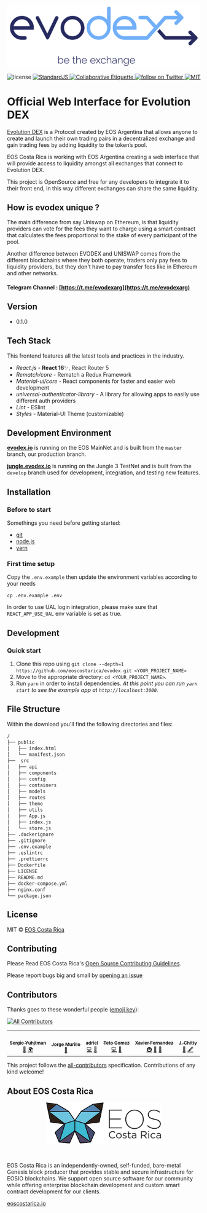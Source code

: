 <p align="center">
	<img src="./public/evodex-logo.png" width="600">
</p>

<p align="center">
	<img src="https://img.shields.io/github/license/eoscostarica/webapp-boilerplate" alt="license">
	<a href="http://standardjs.com">
		<img src="https://img.shields.io/badge/code%20style-standard-brightgreen.svg" alt="StandardJS">
	</a>
	<a href="https://git.io/col">
		<img src="https://img.shields.io/badge/%E2%9C%93-collaborative_etiquette-brightgreen.svg" alt="Collaborative Etiquette">
	</a>
	<a href="https://twitter.com/intent/follow?screen_name=eoscostarica">
		<img src="https://img.shields.io/twitter/follow/eoscostarica.svg?style=social&logo=twitter" alt="follow on Twitter">
	</a>
	<a href="#">
		<img src="https://img.shields.io/github/forks/eoscostarica/webapp-boilerplate?style=social" alt="MIT">
	</a>
</p>

# Official Web Interface for Evolution DEX

[Evolution DEX]( ​https://github.com/eosargentina/evolutiondex) is a Protocol created by EOS Argentina that allows anyone to create and launch their own trading pairs in a decentralized exchange and gain trading fees by adding liquidity to the token’s pool.

EOS Costa Rica  is working with EOS Argentina creating a web interface that will provide access to liquidity amongst all exchanges that connect to Evolution DEX.

This project is OpenSource and free for any developers to integrate it to their front end, in this way different exchanges can share the same liquidity.


## How is evodex unique ?

The main difference from say Uniswap on Ethereum, is that liquidity providers can vote for the fees they want to charge using a smart contract that calculates the fees proportional to the stake of every participant of the pool.

Another difference between EVODEX and UNISWAP comes from the different blockchains where they both operate, traders only pay fees to liquidity providers, but they don't have to pay transfer fees like in Ethereum and other networks.

#### Telegram Channel : [https://t.me/evodexarg](https://t.me/evodexarg)


## Version

- 0.1.0

## Tech Stack

This frontend features all the latest tools and practices in the industry.

- _React.js_ - **React 16**✨, React Router 5
- _Rematch/core_ - Rematch a Redux Framework
- _Material-ui/core_ - React components for faster and easier web development
- _universal-authenticator-library_ - A library for allowing apps to easily use different auth providers 
- _Lint_ - ESlint
- _Styles_ - Material-UI Theme (customizable)

## Development Environment

[**evodex.io**](https://evodex.io) is running on the EOS MainNet and is built from the `master` branch, our production branch.

[**jungle.evodex.io**](https://jungle.evodex.io) is running on the Jungle 3 TestNet and is built from the `develop` branch used for development, integration, and testing new features.  

## Installation

### Before to start

Somethings you need before getting started:

- [git](https://git-scm.com/)
- [node.js](https://nodejs.org/es/)
- [yarn](https://yarnpkg.com/)

### First time setup

Copy the `.env.example` then update the environment variables according to your needs

```
cp .env.example .env
```
In order to use  UAL login integration, please make sure that `REACT_APP_USE_UAL` env variable is set as true.

## Development

### Quick start

1.  Clone this repo using `git clone --depth=1 https://github.com/eoscostarica/evodex.git <YOUR_PROJECT_NAME>`
2.  Move to the appropriate directory: `cd <YOUR_PROJECT_NAME>`.
3.  Run `yarn` in order to install dependencies.
    _At this point you can run `yarn start` to see the example app at `http://localhost:3000`._

## File Structure

Within the download you'll find the following directories and files:

```
/
├── public
│   ├── index.html
│   └── manifest.json
├──  src
│   ├── api
│   ├── components
│   ├── config
│   ├── containers
│   ├── models
│   ├── routes
│   ├── theme
│   ├── utils
│   ├── App.js
│   ├── index.js
│   └── store.js
├── .dockerignore
├── .gitignore
├── .env.example
├── .eslintrc
├── .prettierrc
├── Dockerfile
├── LICENSE
├── README.md
├── docker-compose.yml
├── nginx.conf
└── package.json
```

## License

MIT © [EOS Costa Rica](https://eoscostarica.io)

## Contributing

Please Read EOS Costa Rica's [Open Source Contributing Guidelines](https://developers.eoscostarica.io/docs/open-source-guidelines).

Please report bugs big and small by [opening an issue](https://github.com/eoscostarica/evodex/issues)

## Contributors
Thanks goes to these wonderful people ([emoji key](https://github.com/kentcdodds/all-contributors#emoji-key)):

<!-- ALL-CONTRIBUTORS-BADGE:START - Do not remove or modify this section -->
[![All Contributors](https://img.shields.io/badge/all_contributors-1-orange.svg?style=flat-square)](#contributors-)
<!-- ALL-CONTRIBUTORS-BADGE:END -->

<!-- ALL-CONTRIBUTORS-LIST:START - Do not remove or modify this section -->
<!-- prettier-ignore-start -->
<!-- markdownlint-disable -->
<table>
  <tr>
    <td align="center"><a href="https://github.com/sergioyuhjtman"><img src="https://avatars2.githubusercontent.com/u/39177270?v=4" width="100px;" alt=""/><br /><sub><b>Sergio Yuhjtman</b></sub></a><br /><a href="#ideas-sergioyuhjtman" title="Ideas, Planning, & Feedback">🤔</a> <a href="#translation-sergioyuhjtman" title="Translation">🌍</a></td>
    <td align="center"><a href="http://eoscostarica.io"><img src="https://avatars1.githubusercontent.com/u/1179619?v=4" width="100px;" alt=""/><br /><sub><b>Jorge Murillo</b></sub></a><br /><a href="#design-murillojorge" title="Design">🎨</a></td>
    <td align="center"><a href="https://github.com/adriexnet"><img src="https://avatars3.githubusercontent.com/u/5375168?v=4" width="100px;" alt=""/><br /><sub><b>adriel</b></sub></a><br /><a href="https://github.com/eoscostarica/evodex/commits?author=adriexnet" title="Code">💻</a> <a href="https://github.com/eoscostarica/evodex/pulls?q=is%3Apr+reviewed-by%3Aadriexnet" title="Reviewed Pull Requests">👀</a></td>
    <td align="center"><a href="https://eosio.cr"><img src="https://avatars2.githubusercontent.com/u/10634375?v=4" width="100px;" alt=""/><br /><sub><b>Teto Gomez</b></sub></a><br /><a href="https://github.com/eoscostarica/evodex/commits?author=tetogomez" title="Code">💻</a> <a href="https://github.com/eoscostarica/evodex/pulls?q=is%3Apr+reviewed-by%3Atetogomez" title="Reviewed Pull Requests">👀</a></td>
    <td align="center"><a href="https://eoscostarica.io"><img src="https://avatars0.githubusercontent.com/u/5632966?v=4" width="100px;" alt=""/><br /><sub><b>Xavier Fernandez</b></sub></a><br /><a href="#infra-xavier506" title="Infrastructure (Hosting, Build-Tools, etc)">🚇</a> <a href="https://github.com/eoscostarica/evodex/commits?author=xavier506" title="Documentation">📖</a> <a href="#projectManagement-xavier506" title="Project Management">📆</a></td>
    <td align="center"><a href="https://esoargentina.io"><img src="https://avatars3.githubusercontent.com/u/16233552?v=4" width="100px;" alt=""/><br /><sub><b>J. Chitty</b></sub></a><br /><a href="#ideas-PixelNoob" title="Ideas, Planning, & Feedback">🤔</a> <a href="#content-PixelNoob" title="Content">🖋</a></td>  
  </tr>
</table>

<!-- markdownlint-enable -->
<!-- prettier-ignore-end -->
<!-- ALL-CONTRIBUTORS-LIST:END -->

This project follows the [all-contributors](https://github.com/kentcdodds/all-contributors) specification. Contributions of any kind welcome!

## About EOS Costa Rica

<p align="center">
	<a href="https://eoscostarica.io">
		<img src="https://github.com/eoscostarica/eos-rate/raw/master/docs/eoscostarica-logo-black.png" width="300">
	</a>
</p>
<br/>

EOS Costa Rica is an independently-owned, self-funded, bare-metal Genesis block producer that provides stable and secure infrastructure for EOSIO blockchains. We support open source software for our community while offering enterprise blockchain development and custom smart contract development for our clients.

[eoscostarica.io](https://eoscostarica.io)
